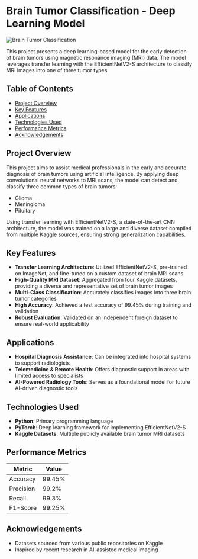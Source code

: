 # Brain Tumor Classification - Deep Learning Model

![Brain Tumor Classification](https://via.placeholder.com/800x400?text=Brain+Tumor+Classification) 

This project presents a deep learning-based model for the early detection of brain tumors using magnetic resonance imaging (MRI) data. The model leverages transfer learning with the EfficientNetV2-S architecture to classify MRI images into one of three tumor types.

## Table of Contents
- [Project Overview](#project-overview)
- [Key Features](#key-features)
- [Applications](#applications)
- [Technologies Used](#technologies-used)
- [Performance Metrics](#performance-metrics)
- [Acknowledgements](#acknowledgements)

## Project Overview

This project aims to assist medical professionals in the early and accurate diagnosis of brain tumors using artificial intelligence. By applying deep convolutional neural networks to MRI scans, the model can detect and classify three common types of brain tumors:

- Glioma
- Meningioma
- Pituitary

Using transfer learning with EfficientNetV2-S, a state-of-the-art CNN architecture, the model was trained on a large and diverse dataset compiled from multiple Kaggle sources, ensuring strong generalization capabilities.

## Key Features

- **Transfer Learning Architecture**: Utilized EfficientNetV2-S, pre-trained on ImageNet, and fine-tuned on a custom dataset of brain MRI scans
- **High-Quality MRI Dataset**: Aggregated from four Kaggle datasets, providing a diverse and representative set of brain tumor images
- **Multi-Class Classification**: Accurately classifies images into three brain tumor categories
- **High Accuracy**: Achieved a test accuracy of 99.45% during training and validation
- **Robust Evaluation**: Validated on an independent foreign dataset to ensure real-world applicability

## Applications

- **Hospital Diagnosis Assistance**: Can be integrated into hospital systems to support radiologists
- **Telemedicine & Remote Health**: Offers diagnostic support in areas with limited access to specialists
- **AI-Powered Radiology Tools**: Serves as a foundational model for future AI-driven diagnostic tools

## Technologies Used

- **Python**: Primary programming language
- **PyTorch**: Deep learning framework for implementing EfficientNetV2-S
- **Kaggle Datasets**: Multiple publicly available brain tumor MRI datasets

## Performance Metrics


| Metric        | Value   |
|--------------|---------|
| Accuracy     | 99.45%  |
| Precision    | 99.2%   |
| Recall       | 99.3%   |
| F1-Score     | 99.25%  |


## Acknowledgements

- Datasets sourced from various public repositories on Kaggle
- Inspired by recent research in AI-assisted medical imaging
